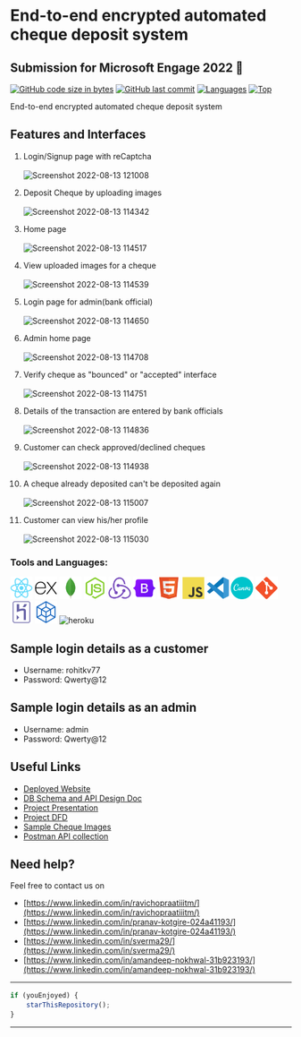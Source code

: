 # End-to-end encrypted automated cheque deposit system
## Submission for Microsoft Engage 2022 🌟

[![GitHub code size in bytes](https://img.shields.io/github/languages/code-size/DogeToTheM00n/ChequeSystem?logo=github&style=for-the-badge)](https://github.com/DogeToTheM00n/ChequeSystem) 
[![GitHub last commit](https://img.shields.io/github/last-commit/DogeToTheM00n/ChequeSystem?style=for-the-badge&logo=git)](https://github.com/DogeToTheM00n/ChequeSystem) 
[![Languages](https://img.shields.io/github/languages/count/DogeToTheM00n/ChequeSystem?style=for-the-badge)](https://github.com/DogeToTheM00n/ChequeSystem)
[![Top](https://img.shields.io/github/languages/top/DogeToTheM00n/ChequeSystem?style=for-the-badge&label=Top%20Languages)](https://github.com/DogeToTheM00n/ChequeSystem)

End-to-end encrypted automated cheque deposit system

## Features and Interfaces
1. Login/Signup page with reCaptcha
<br></br>
![Screenshot 2022-08-13 121008](https://user-images.githubusercontent.com/56033256/184472135-49d83944-915d-47e4-b496-9106a3a56d09.jpg)

2. Deposit Cheque by uploading images
<br></br>
![Screenshot 2022-08-13 114342](https://user-images.githubusercontent.com/56033256/184471768-df3fe9cf-0a68-4139-9d79-fcbef303d164.jpg)

3. Home page
<br></br>
![Screenshot 2022-08-13 114517](https://user-images.githubusercontent.com/56033256/184471778-f2b548b3-e66e-4fe6-9f87-f004bb4dba89.jpg)

4. View uploaded images for a cheque
<br></br>
![Screenshot 2022-08-13 114539](https://user-images.githubusercontent.com/56033256/184471798-c6e54b54-2b89-4874-9a07-8b2e17f98d32.jpg)

5. Login page for admin(bank official)
<br></br>
![Screenshot 2022-08-13 114650](https://user-images.githubusercontent.com/56033256/184471828-a85c514f-09d0-4961-a9f5-79d6ab0efce5.jpg)

6. Admin home page
<br></br>
![Screenshot 2022-08-13 114708](https://user-images.githubusercontent.com/56033256/184471845-8d50be42-7e46-4fda-a022-cc12d200344b.jpg)

7. Verify cheque as "bounced" or "accepted" interface
<br></br>
![Screenshot 2022-08-13 114751](https://user-images.githubusercontent.com/56033256/184471877-52b0504c-d4f5-49bb-a879-0a5353308c85.jpg)

8. Details of the transaction are entered by bank officials
<br></br>
![Screenshot 2022-08-13 114836](https://user-images.githubusercontent.com/56033256/184471897-872575fe-9037-43f9-a50a-b6a81b4d8043.jpg)

9. Customer can check approved/declined cheques
<br></br>
![Screenshot 2022-08-13 114938](https://user-images.githubusercontent.com/56033256/184471917-59637ec5-30af-4606-9909-cff5aafd7b1d.jpg)

10. A cheque already deposited can't be deposited again
<br></br>
![Screenshot 2022-08-13 115007](https://user-images.githubusercontent.com/56033256/184471936-1bc48e1c-64ef-44a9-8605-26389f4149f9.jpg)

11. Customer can view his/her profile
<br></br>
![Screenshot 2022-08-13 115030](https://user-images.githubusercontent.com/56033256/184471946-55ea6d4e-5547-456a-b925-120a5b06fb67.jpg)


### Tools and Languages: 
<p align="left"> 
<img src="https://raw.githubusercontent.com/devicons/devicon/master/icons/react/react-original.svg" alt="react" width="40" height="40"/>
<img src="https://raw.githubusercontent.com/devicons/devicon/master/icons/express/express-original.svg" alt="express" width="40" height="40"/>
<img src="https://raw.githubusercontent.com/devicons/devicon/master/icons/mongodb/mongodb-original.svg" alt="mongodb" width="40" height="40"/>
<img src="https://raw.githubusercontent.com/devicons/devicon/master/icons/nodejs/nodejs-original.svg" alt="nodejs" width="40" height="40"/>
<img src="https://raw.githubusercontent.com/devicons/devicon/master/icons/redux/redux-original.svg" alt="redux" width="40" height="40"/>
<img src="https://raw.githubusercontent.com/devicons/devicon/master/icons/bootstrap/bootstrap-original.svg" alt="bootstrap" width="40" height="40"/>
<img src="https://raw.githubusercontent.com/devicons/devicon/master/icons/html5/html5-original.svg" alt="html" width="40" height="40"/>
<img src="https://raw.githubusercontent.com/devicons/devicon/master/icons/javascript/javascript-original.svg" alt="javascript" width="40" height="40"/>
<img src="https://raw.githubusercontent.com/devicons/devicon/master/icons/vscode/vscode-original.svg" alt="vscode" width="40" height="40"/>
<img src="https://raw.githubusercontent.com/devicons/devicon/master/icons/canva/canva-original.svg" alt="canva" width="40" height="40"/>
<img src="https://raw.githubusercontent.com/devicons/devicon/master/icons/git/git-original.svg" alt="git" width="40" height="40"/>
<img src="https://raw.githubusercontent.com/devicons/devicon/master/icons/heroku/heroku-original.svg" alt="heroku" width="40" height="40"/>
<img src="https://raw.githubusercontent.com/naptha/tesseract.js/HEAD/docs/images/tesseract.png" alt="heroku" width="40" height="40"/>
<img src="https://jwt.io/img/pic_logo.svg" alt="heroku" width="40" height="40"/>
</p>

## Sample login details as a customer
- Username: rohitkv77
- Password: Qwerty@12

## Sample login details as an admin
- Username: admin
- Password: Qwerty@12

## Useful Links

- [Deployed Website](https://apnacheques.herokuapp.com/)
- [DB Schema and API Design Doc](https://docs.google.com/document/d/1IiMXk_ftI4nX3rdm8YBpWHlgXf9zm4ygAwmi0yjd6-0/edit?usp=sharing)
- [Project Presentation](https://prezi.com/view/KrlDuxBcXvftvp73c4gT/)
- [Project DFD](https://drive.google.com/file/d/1UV_R3jx65Bk0JpX6y_LASgqLbSH_22xr/view?usp=sharing)
- [Sample Cheque Images](https://github.com/DogeToTheM00n/ChequeSystem/tree/main/cheque-ocr/test/fixtures)
- [Postman API collection](https://www.getpostman.com/collections/a79895608f8048d1eb6d)

## Need help?

Feel free to contact us on 
- [https://www.linkedin.com/in/ravichopraatiiitm/](https://www.linkedin.com/in/ravichopraatiiitm/) 
- [https://www.linkedin.com/in/pranav-kotgire-024a41193/](https://www.linkedin.com/in/pranav-kotgire-024a41193/)
- [https://www.linkedin.com/in/sverma29/](https://www.linkedin.com/in/sverma29/)
- [https://www.linkedin.com/in/amandeep-nokhwal-31b923193/](https://www.linkedin.com/in/amandeep-nokhwal-31b923193/)

---------

```javascript
if (youEnjoyed) {
    starThisRepository();
}
```

-----------
